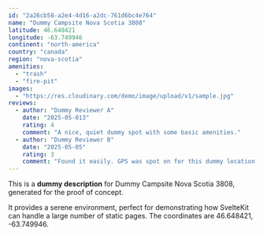 ```yaml
---
id: "2a26cb58-a2e4-4d16-a2dc-761d6bc4e764"
name: "Dummy Campsite Nova Scotia 3808"
latitude: 46.648421
longitude: -63.749946
continent: "north-america"
country: "canada"
region: "nova-scotia"
amenities:
  - "trash"
  - "fire-pit"
images:
  - "https://res.cloudinary.com/demo/image/upload/v1/sample.jpg"
reviews:
  - author: "Dummy Reviewer A"
    date: "2025-05-013"
    rating: 4
    comment: "A nice, quiet dummy spot with some basic amenities."
  - author: "Dummy Reviewer B"
    date: "2025-05-05"
    rating: 3
    comment: "Found it easily. GPS was spot on for this dummy location."
---
```


This is a **dummy description** for Dummy Campsite Nova Scotia 3808, generated for the proof of concept.

It provides a serene environment, perfect for demonstrating how SvelteKit can handle a large number of static pages. The coordinates are 46.648421, -63.749946.

